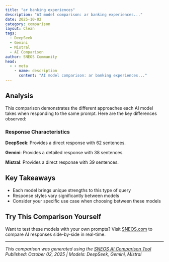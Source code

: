 ```yaml
---
title: "ar banking experiences"
description: "AI model comparison: ar banking experiences..."
date: 2025-10-02
category: comparison
layout: Clean
tags:
  - DeepSeek
  - Gemini
  - Mistral
  - AI Comparison
author: SNEOS Community
head:
  - - meta
    - name: description
      content: "AI model comparison: ar banking experiences..."
---
```


<ChatComparison
  title="ar banking experiences"
  prompt="ar banking experiences"
  :responses='{
    "DeepSeek": "Of course! \u0022AR banking experiences\u0022 is a fascinating and rapidly evolving area where Augmented Reality (AR) is used to enhance how we interact with our finances. It moves banking from a 2D screen into our 3D world, making it more intuitive, engaging, and informative.\n\nHere\u2019s a breakdown of what AR banking experiences can look like, from current applications to futuristic possibilities.\n\n---\n\n### Current and Near-Future AR Banking Applications\n\nThese are experiences that are either in pilot phases, available in some banks, or clearly on the horizon.\n\n#### 1. **Branch and ATM Locator**\n*   **The Experience:** Instead of looking at a map on your phone, you simply open your bank\u0027s app and point your camera at the street. AR arrows and markers overlay the real world, guiding you to the nearest branch or ATM.\n*   **Benefit:** Incredibly intuitive navigation, saving time and effort.\n\n#### 2. **\u0022Virtual Branch\u0022 and Financial Hubs**\n*   **The Experience:** Point your phone at a specific marker (like a brochure or a business card) or a blank wall in your home, and a virtual bank branch \u0022appears.\u0022 You could interact with a virtual teller via video call, see interactive product displays, or access financial education content in a 3D space.\n*   **Benefit:** Brings the branch to the customer, anywhere, anytime, reducing the need for physical visits.\n\n#### 3. **Interactive Financial Data Visualization**\n*   **The Experience:** Instead of pie charts on a screen, you could see your spending and budget as a 3D, interactive graph floating in your living room. You could \u0022grab\u0022 a spending category (e.g., \u0022Dining\u0022) to see more details or set budget limits with virtual sliders.\n*   **Benefit:** Makes complex financial data easier to understand and more engaging, leading to better financial literacy and control.\n\n#### 4. **AR-Enabled Card Management \u0026 Security**\n*   **The Experience:** Point your phone at your physical debit or credit card. Instantly, an AR overlay could appear showing:\n    *   Recent transactions scrolling next to the card.\n    *   Your current balance and available credit.\n    *   Quick-action buttons to \u0022Freeze Card\u0022 or \u0022Report Lost.\u0022\n*   **Benefit:** Instant access to vital information and security controls without navigating through multiple app screens.\n\n#### 5. **Property and Mortgage Viewing**\n*   **The Experience:** When considering a property, point your phone at it. The bank\u0027s app could overlay key information: estimated value, mortgage options, monthly payment calculations, and even a virtual \u0022renovation\u0022 to see potential.\n*   **Benefit:** Provides immediate, contextual financial information for one of life\u0027s biggest decisions.\n\n---\n\n### Futuristic / Conceptual AR Banking Experiences\n\nThese ideas push the boundaries of how we might interact with money in the future.\n\n#### 1. **In-Store Shopping and Payment**\n*   **The Experience:** While shopping, you look at a product through AR glasses. Instantly, you see your bank balance, a notification if the purchase fits your budget, cashback or reward offers, and the option to pay just by looking at the item and confirming with a voice command or gesture.\n*   **Benefit:** Seamless, informed, and secure transactions.\n\n#### 2. **Real-Time Financial Assistant**\n*   **The Experience:** A virtual avatar, visible only to you through AR glasses, could accompany you throughout the day. It might whisper, \u0022You\u0027ve reached your daily coffee budget,\u0022 as you walk past a caf\u00E9, or highlight a product in a store that is on your \u0022savings goal\u0022 list.\n*   **Benefit:** Proactive, contextual financial guidance integrated directly into your life.\n\n#### 3. **Investment Portfolio in the Real World**\n*   **The Experience:** You walk through a city, and as you look at different company logos (e.g., Apple, Tesla), your AR display shows your investment in that company, its current performance, and news alerts. Your entire portfolio could be visualized as a \u0022city\u0022 of buildings on your desk, with their size and height representing value and performance.\n*   **Benefit:** Deep, intuitive connection between the abstract world of investing and the real-world companies you own.\n\n#### 4. **Gamified Savings and Financial Education**\n*   **The Experience:** Saving for a car? An AR model of the car sits on your table. As you contribute to your savings goal, the car becomes more detailed, or you can \u0022virtually test drive\u0022 it. Financial literacy modules could be interactive 3D games.\n*   **Benefit:** Makes the often-abstract process of saving tangible and rewarding, especially for younger users.\n\n---\n\n### Benefits of AR in Banking\n\n*   **Enhanced Customer Experience:** Makes banking interactive, personalized, and fun.\n*   **Improved Financial Literacy:** Visualizing data in 3D makes complex concepts easier to grasp.\n*   **Increased Engagement:** Customers spend more time in a bank\u0027s app and interact with its services in a more meaningful way.\n*   **Operational Efficiency:** Reduces foot traffic in physical branches and can automate simple queries.\n*   **Competitive Differentiation:** Positions a bank as innovative and forward-thinking.\n\n### Challenges and Considerations\n\n*   **Technology Adoption:** Requires users to have capable smartphones or, for advanced features, AR glasses.\n*   **Privacy and Security:** Overlaying financial data in the real world raises new security and privacy concerns that must be addressed.\n*   **Development Cost:** Creating high-quality, stable AR experiences is expensive.\n*   **User Acceptance:** Some users may find it gimmicky or prefer traditional methods.\n\n### Conclusion\n\nAR banking is moving beyond a novelty to become a powerful tool for customer engagement and financial empowerment. While widespread adoption is still in its early stages, the potential is enormous. It promises to transform banking from a transactional chore into an integrated, intuitive, and visually rich part of our daily lives.",
    "Gemini": "AR (Augmented Reality) is starting to make some interesting inroads into the banking world, offering potential improvements to customer experiences and streamlining internal processes. Here\u0027s a breakdown of how AR is being used and what the potential benefits are:\n\n**Current and Potential Applications of AR in Banking:**\n\n*   **Enhanced ATM Interactions:**\n    *   **AR Navigation to ATMs:**  Using the customer\u0027s phone camera, an AR overlay could guide them to the nearest ATM, displaying turn-by-turn directions directly on the screen.\n    *   **AR-Assisted Transactions:**  At the ATM, AR could provide interactive help tutorials overlayed on the screen to guide users through complex transactions like international transfers or depositing checks.\n    *   **Personalized Information:**  AR could display personalized promotions or account information as the user approaches or interacts with the ATM.\n\n*   **Branch Enhancements:**\n    *   **Interactive Information Kiosks:** AR could transform static branch posters or kiosks into interactive displays that provide more detailed information about products and services.\n    *   **Queue Management:**  AR could provide real-time queue updates and estimated wait times displayed directly on the customer\u0027s phone, allowing them to manage their time more efficiently.\n    *   **Virtual Tours:**  For newly built branches or specific services, AR could offer a virtual tour of the branch, highlighting key features and benefits.\n    *   **Personalized Assistance:**  By scanning a QR code, customers could access AR-powered assistance that identifies their needs and directs them to the appropriate staff member or service area.\n\n*   **Financial Education and Planning:**\n    *   **Interactive Budgeting Tools:** AR can overlay virtual representations of expenses onto real-world objects, making budgeting more tangible and engaging. Imagine seeing a virtual cost of your mortgage payment superimposed on your house.\n    *   **Investment Simulations:**  AR could create interactive simulations to illustrate the potential returns and risks of different investment options, helping customers make more informed decisions.\n    *   **Property Visualization:**  For mortgage applicants, AR could allow them to visualize how different homes or renovations would affect their loan payments and overall financial situation.\n\n*   **Remote Customer Service:**\n    *   **AR-Assisted Troubleshooting:**  Customer service agents could use AR to remotely guide customers through troubleshooting issues with mobile banking apps or other services. Imagine an agent drawing annotations on your phone screen to show you where to tap.\n    *   **Virtual Consultations:**  Customers could have virtual consultations with financial advisors using AR to share documents and collaborate on financial plans.\n\n*   **Internal Training and Operations:**\n    *   **AR-Guided Training:**  Banks can use AR to provide employees with interactive training simulations on topics like fraud detection, compliance procedures, and customer service skills.\n    *   **Maintenance and Security:**  AR can be used to provide technicians with guided instructions for maintaining ATMs or securing bank premises, improving efficiency and reducing errors.\n\n**Benefits of AR in Banking:**\n\n*   **Improved Customer Engagement:** AR can make banking more interactive and engaging, leading to a better customer experience.\n*   **Increased Customer Satisfaction:** By providing personalized and helpful experiences, AR can boost customer satisfaction and loyalty.\n*   **Enhanced Accessibility:** AR can make banking services more accessible to customers with disabilities or limited technical skills.\n*   **Reduced Costs:** By automating tasks and improving efficiency, AR can help banks reduce operational costs.\n*   **Increased Revenue:** AR can drive revenue by promoting new products and services in an engaging and informative way.\n*   **Stronger Brand Image:**  Adopting innovative technologies like AR can enhance a bank\u0027s brand image and attract tech-savvy customers.\n\n**Challenges and Considerations:**\n\n*   **Technology Adoption:**  Ensuring that customers have the necessary smartphones or devices to access AR experiences can be a challenge.\n*   **User Experience Design:**  Creating intuitive and engaging AR experiences requires careful planning and design.\n*   **Data Privacy and Security:**  Banks must ensure that AR applications comply with data privacy regulations and protect customer information.\n*   **Cost of Implementation:**  Developing and deploying AR solutions can be expensive, especially for smaller banks.\n*   **Accuracy and Reliability:**  AR applications must be accurate and reliable to avoid misleading customers or providing incorrect information.\n*   **Limited Real-World Usage:**  While the potential is there, widespread real-world adoption of AR in banking is still limited.\n\n**Examples of Banks Using AR (Actual or Conceptual):**\n\n*   **NAB (National Australia Bank):** Explored using AR for property visualization and loan applications.\n*   **Commonwealth Bank of Australia:** Explored using AR for navigating customers to ATMs.\n*   **Auggd (Technology Provider):** Showcases how AR can be used to provide enhanced experiences in Banking\n\n**Overall, AR has the potential to revolutionize the banking industry by creating more engaging, accessible, and efficient experiences for both customers and employees.** While there are challenges to overcome, the benefits of AR are significant, and we can expect to see more banks exploring and adopting this technology in the coming years.\n\nTo give you a more tailored answer, could you clarify what specifically you\u0027re interested in regarding AR in banking? For example:\n\n*   Are you looking for real-world examples of banks using AR?\n*   Are you interested in the technical aspects of implementing AR in banking apps?\n*   Are you curious about the future of AR in the financial industry?\n*   Are you researching the impact of AR on customer satisfaction?\n",
    "Mistral": "Augmented Reality (AR) is transforming the banking industry by offering innovative and immersive experiences for customers. Here are some ways AR is being integrated into banking:\n\n1. **Branch Locator**: AR can help customers locate the nearest bank branch or ATM. By using their smartphone camera, customers can see overlays of branch locations, ATMs, and even specific services offered at each branch.\n\n2. **Virtual Tours**: Banks can offer virtual tours of their branches using AR. This can be particularly useful for customers who want to familiarize themselves with a branch\u0027s layout before visiting.\n\n3. **Product Information**: AR can provide detailed information about banking products and services. For example, by scanning a QR code or image, customers can see virtual representations of credit cards, loan options, or investment products with detailed features and benefits.\n\n4. **Educational Tools**: AR can be used to create interactive educational content. For instance, banks can develop AR apps that teach financial literacy, explain complex financial concepts, or provide tutorials on using banking services.\n\n5. **Customer Support**: AR can enhance customer support by providing visual aids. For example, if a customer has a problem with an ATM, AR can guide them through the troubleshooting process with step-by-step visual instructions.\n\n6. **Virtual Advisors**: AR can be used to create virtual financial advisors who can provide personalized advice and recommendations. These advisors can appear as holograms or virtual characters, making the interaction more engaging.\n\n7. **Real Estate and Mortgage Services**: AR can help customers visualize potential real estate investments or understand mortgage options. For example, customers can use AR to see how a property might look with different renovations or to get a virtual tour of a property they are interested in.\n\n8. **Security Features**: AR can enhance security by providing visual authentication methods. For example, customers can use AR to scan their face or fingerprint for biometric authentication, adding an extra layer of security.\n\n9. **Event and Promotion Engagement**: Banks can use AR to create engaging experiences for events and promotions. For example, AR can be used to create interactive games or contests that customers can participate in during bank-sponsored events.\n\n10. **Personalized Banking**: AR can be used to create personalized banking experiences. For example, customers can use AR to see a virtual representation of their account balance, transaction history, and other financial information in a more engaging and interactive way.\n\n11. **Virtual Reality (VR) Integration**: While AR overlays digital information onto the real world, VR creates a fully immersive digital environment. Banks can use VR to create virtual branches where customers can interact with virtual tellers, explore financial products, and even attend virtual financial seminars.\n\n12. **Remote Assistance**: AR can be used to provide remote assistance to customers. For example, a bank representative can use AR to guide a customer through a complex transaction or help them set up a new account from a remote location.\n\nThese AR experiences not only enhance customer engagement but also provide a more intuitive and interactive way for customers to manage their finances. As technology continues to evolve, we can expect even more innovative uses of AR in the banking sector."
  }'
  published-date="13:04"
/>

## Analysis

This comparison demonstrates the different approaches each AI model takes when responding to the same prompt. Here are the key differences observed:

### Response Characteristics

**DeepSeek**: Provides a direct response with 62 sentences. 

**Gemini**: Provides a detailed response with 38 sentences. 

**Mistral**: Provides a direct response with 39 sentences. 

## Key Takeaways

- Each model brings unique strengths to this type of query
- Response styles vary significantly between models
- Consider your specific use case when choosing between these models

## Try This Comparison Yourself

Want to test these models with your own prompts? Visit [SNEOS.com](https://sneos.com) to compare AI responses side-by-side in real-time.

---

*This comparison was generated using the [SNEOS AI Comparison Tool](https://sneos.com)*
*Published: October 02, 2025 | Models: DeepSeek, Gemini, Mistral*
